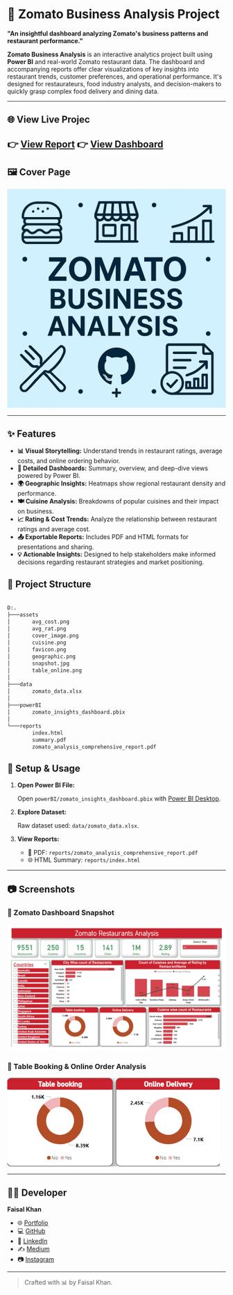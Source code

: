 # 🍔 Zomato Business Analysis Project

 **"An insightful dashboard analyzing Zomato's business patterns and restaurant performance."**

 **Zomato Business Analysis** is an interactive analytics project built using **Power BI** and real-world Zomato restaurant data. The dashboard and accompanying reports offer clear visualizations of key insights into restaurant trends, customer preferences, and operational performance. It's designed for restaurateurs, food industry analysts, and decision-makers to quickly grasp complex food delivery and dining data.

 ---

 ## 🌐 View Live Projec

 👉 [View Report](https://zomato-analysis.netlify.app/)
 👉 [View Dashboard](https://lookerstudio.google.com/reporting/54eba0b5-ef36-484e-8c48-96c2ff3bbff9)
 ---

 ## 🖼️ Cover Page

 ![Cover Image](./assets/cover_image.png)

 ---

 ## ✨ Features

 - **📊 Visual Storytelling:** Understand trends in restaurant ratings, average costs, and online ordering behavior.
 - **📌 Detailed Dashboards:** Summary, overview, and deep-dive views powered by Power BI.
 - **🌍 Geographic Insights:** Heatmaps show regional restaurant density and performance.
 - **🍽️ Cuisine Analysis:** Breakdowns of popular cuisines and their impact on business.
 - **📈 Rating & Cost Trends:** Analyze the relationship between restaurant ratings and average cost.
 - **📤 Exportable Reports:** Includes PDF and HTML formats for presentations and sharing.
 - **💡 Actionable Insights:** Designed to help stakeholders make informed decisions regarding restaurant strategies and market positioning.

 ## 📁 Project Structure

```

D:.
├───assets
│       avg_cost.png
│       avg_rat.png
│       cover_image.png
│       cuisine.png
│       favicon.png
│       geographic.png
│       snapshot.jpg
│       table_online.png
│
├───data
│       zomato_data.xlsx
│
├───powerBI
│       zomato_insights_dashboard.pbix
│
└───reports
        index.html
        summary.pdf
        zomato_analysis_comprehensive_report.pdf

```

## 🧪 Setup & Usage

1. **Open Power BI File:**

   Open `powerBI/zomato_insights_dashboard.pbix` with [Power BI Desktop](https://powerbi.microsoft.com/desktop).

2. **Explore Dataset:**

   Raw dataset used: `data/zomato_data.xlsx`.

3. **View Reports:**

   - 📄 PDF: `reports/zomato_analysis_comprehensive_report.pdf`
   - 🌐 HTML Summary: `reports/index.html`

---

## 📷 Screenshots

### 🔹 Zomato Dashboard Snapshot
![Zomato Dashboard Snapshot](./assets/snapshot.jpg)

### 🔹 Table Booking & Online Order Analysis
![Table Booking & Online Order Analysis](./assets/table_online.png)

---

## 👨‍💻 Developer

**Faisal Khan**

- 🌐 [Portfolio](https://khanfaisal.netlify.app)
- 💻 [GitHub](https://github.com/khanfaisal79960)
- 🔗 [LinkedIn](https://www.linkedin.com/in/khanfaisal79960)
- ✍️ [Medium](https://medium.com/@khanfaisal79960)
- 📷 [Instagram](https://instagram.com/mr._perfect_1004)

---

> Crafted with 📊 by Faisal Khan.
